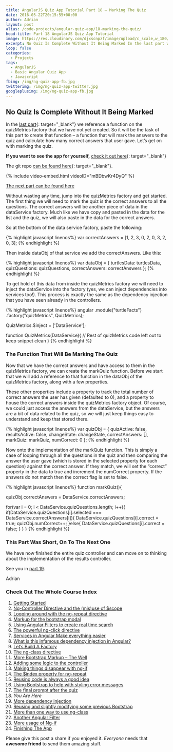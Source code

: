 ```yaml
---
title: AngularJS Quiz App Tutorial Part 18 – Marking The Quiz
date: 2016-05-22T20:15:55+00:00
author: Adrian
layout: post
alias: /code-projects/angular-quiz-app/18-marking-the-quiz/
head-title: Part 18 AngularJS Quiz App Tutorial
image: https://res.cloudinary.com/djxscnpzf/image/upload/c_scale,w_180/v1463932371/Angular-quiz-part-18_eybezd.jpg
excerpt: No Quiz Is Complete Without It Being Marked In the last part we reference a function on the quizMetrics factory that we have not yet created. So it will be the task of this part to create that function – …
loop: false
categories:
  - Projects
tags:
  - AngularJS
  - Basic Angular Quiz App
  - Javascript
fbimg: /img/ng-quiz-app-fb.jpg
twitterimg: /img/ng-quiz-app-twitter.jpg
googleplusimg: /img/ng-quiz-app-fb.jpg
---
```

## No Quiz Is Complete Without It Being Marked

In the [last part]({{site.baseurl}}/projects/17-final-prompt/){: target="_blank"}<!--_--> we reference a function on the quizMetrics factory that we have not yet created. So it will be the task of this part to create that function &#8211; a function that will mark the answers to the quiz and calculate how many correct answers that user gave. Let&#8217;s get on with marking the quiz.

**If you want to see the app for yourself,** [check it out here]({{site.baseurl}}/turtlefacts){: target="_blank"}<!--_-->

The git repo [can be found here](https://github.com/adiman9/HungryTurtleFactQuiz){: target="_blank"}<!--_-->.

{% include video-embed.html videoID="mBDbwKr4DyQ" %}

[The next part can be found here]({{site.baseurl}}/projects/19-angular-dependency-injection/)

Without wasting any time, jump into the quizMetrics factory and get started. The first thing we will need to mark the quiz is the correct answers to all the questions. The correct answers will be another piece of data in the dataService factory. Much like we have copy and pasted in the data for the list and the quiz, we will also paste in the data for the correct answers.

So at the bottom of the data service factory, paste the following:

{% highlight javascript linenos%}
var correctAnswers = [1, 2, 3, 0, 2, 0, 3, 2, 0, 3];
{% endhighlight %}

Then inside dataObj of that service we add the correctAnswers. Like this:

{% highlight javascript linenos%}
var dataObj = {
  turtlesData: turtlesData,
  quizQuestions: quizQuestions,
  correctAnswers: correctAnswers
};
{% endhighlight %}

To get hold of this data from inside the quizMetrics factory we will need to inject the dataService into the factory (yes, we can inject dependencies into services too!). This process is exactly the same as the dependency injection that you have seen already in the controllers.

{% highlight javascript linenos%}
angular
  .module("turtleFacts")
  .factory("quizMetrics", QuizMetrics);

  QuizMetrics.$inject = ['DataService'];

  function QuizMetrics(DataService){
    // Rest of quizMetrics code left out to keep snippet clean
  }
{% endhighlight %}

### The Function That Will Be Marking The Quiz

Now that we have the correct answers and have access to them in the quizMetrics factory, we can create the markQuiz function. Before we start that we will add a reference to that function in the dataObj of the quizMetrics factory, along with a few properties.

These other properties include a property to track the total number of correct answers the user has given (defaulted to 0), and a property to house the correct answers inside the quizMetrics factory object. Of course, we could just access the answers from the dataService, but the answers are a bit of data related to the quiz, so we will just keep things easy to understand and keep that stored there.

{% highlight javascript linenos%}
var quizObj = {
  quizActive: false,
  resultsActive: false,
  changeState: changeState, 
  correctAnswers: [],
  markQuiz: markQuiz, 
  numCorrect: 0
};
{% endhighlight %}

Now onto the implementation of the markQuiz function. This is simply a case of looping through all the questions in the quiz and then comparing the answer the user gave (which is stored in the selected property for each question) against the correct answer. If they match, we will set the “correct” property in the data to true and increment the numCorrect property. If the answers do not match then the correct flag is set to false.

{% highlight javascript linenos%}
function markQuiz(){

  quizObj.correctAnswers = DataService.correctAnswers;

  for(var i = 0; i < DataService.quizQuestions.length; i++){
    if(DataService.quizQuestions[i].selected === DataService.correctAnswers[i]){
      DataService.quizQuestions[i].correct = true;
      quizObj.numCorrect++;
    }else{
      DataService.quizQuestions[i].correct = false;
    }
  }
}
{% endhighlight %}

### This Part Was Short, On To The Next One

We have now finished the entire quiz controller and can move on to thinking about the implementation of the results controller.

See you in [part 19]({{site.baseurl}}/projects/19-angular-dependency-injection/).

Adrian


### Check Out The Whole Course Index

1. [Getting Started]({{site.baseurl}}/projects/1-build-angular-quiz-app-scratch/)
2. [Ng-Controller Directive and the (mis)use of $scope]({{site.baseurl}}/projects/2-ng-controller-scope/)
3. [Looping around with the ng-repeat directive]({{site.baseurl}}/projects/3-ng-repeat-directive/)
4. [Markup for the bootstrap modal]({{site.baseurl}}/projects/4-bootstrap-modal/)
5. [Using Angular Filters to create real time search]({{site.baseurl}}/projects/5-angular-filters/)
6. [The powerful ng-click directive]({{site.baseurl}}/projects/6-ng-click-directive/)
7. [Services in Angular Make everything easier]({{site.baseurl}}/projects/7-angular-services/)
8. [What is this infamous dependency injection in Angular?]({{site.baseurl}}/projects/8-dependency-injection/)
9. [Let&#8217;s Build A Factory]({{site.baseurl}}/projects/9-angular-factories/)
10. [The ng-class directive]({{site.baseurl}}/projects/10-ng-class/)
11. [More Bootstrap Markup &#8211; The Well]({{site.baseurl}}/projects/11-bootstrap-well/)
12. [Adding some logic to the controller]({{site.baseurl}}/projects/12-controller-logic/)
13. [Making things disappear with ng-if]({{site.baseurl}}/projects/13-ng-if/)
14. [The $index property for ng-repeat]({{site.baseurl}}/projects/14-index-for-ng-repeat/)
15. [Reusing code is always a good idea]({{site.baseurl}}/projects/15-reusing-code/)
16. [Using Bootstrap to help with styling error messages]({{site.baseurl}}/projects/16-bootstrap-alerts/)
17. [The final prompt after the quiz]({{site.baseurl}}/projects/17-final-prompt/)
18. *You Are Here*
19. [More dependency injection]({{site.baseurl}}/projects/19-angular-dependency-injection/)
20. [Reusing and slightly modifying some previous Bootstrap]({{site.baseurl}}/projects/20-familiar-bootstrap/)
21. [More than one way to use ng-class]({{site.baseurl}}/projects/21-function-with-ng-class/)
22. [Another Angular Filter]({{site.baseurl}}/projects/22-angular-number-filter/)
23. [More usage of Ng-if]({{site.baseurl}}/projects/23-angular-ng-if/)
24. [Finishing The App]({{site.baseurl}}/projects/24-finished-angular-project/)

Please give this post a share if you enjoyed it. _Everyone_ needs that **awesome friend** to send them amazing stuff.
